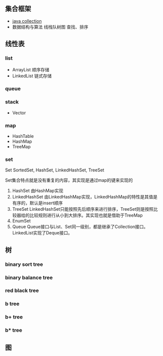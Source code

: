 ## 集合框架
* [java collection](/docs/10-java/src/rt.jar.src/java/README.md)
* 数据结构与算法 线栈队树图 查找、排序

<!-- ![集合体系](./img/java-collections-interfaces.jpg)  -->
## 线性表

### list
* ArrayList 顺序存储
* LinkedList 链式存储

### queue

### stack
- Vector

### map
- HashTable
- HashMap
- TreeMap

### set
Set SortedSet, HashSet, LinkedHashSet, TreeSet

Set集合特点就是没有重复的内容，其实现是通过map的键来实现的
1. HashSet 由HashMap实现
2. LinkedHashSet 由LinkedHashMap实现，LinkedHashMap的特性是其值是有序的，默认是insert顺序
3. TreeSet LinkedHashSet只能按照先后顺序来进行排序，TreeSet则是按照比较器给的比较规则进行从小到大排序。其实现也就是借助于TreeMap
4. EnumSet
5. Queue Queue接口与List、Set同一级别，都是继承了Collection接口。LinkedList实现了Deque接口。
<!-- [Java之集合(一)接口及抽象类](http://www.cnblogs.com/lighten/p/7278655.html)   
![java-queue](./img/java-queue.png)  -->

## 树
### binary sort tree
### binary balance tree
### red black tree
### b tree
### b+ tree
### b* tree

## 图